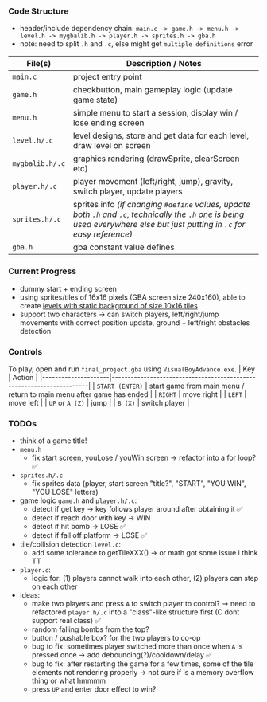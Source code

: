 ### Code Structure
- header/include dependency chain: `main.c -> game.h -> menu.h -> level.h -> mygbalib.h -> player.h -> sprites.h -> gba.h`
- note: need to split `.h` and `.c`, else might get `multiple definitions` error


| File(s)              | Description / Notes                                                                                  |
|----------------------|------------------------------------------------------------------------------------------------------|
| `main.c`             | project entry point                                                                                  |
| `game.h`             | checkbutton, main gameplay logic (update game state)                                                 |
| `menu.h`             | simple menu to start a session, display win / lose ending screen                                     |
| `level.h/.c`         | level designs, store and get data for each level, draw level on screen                               |
| `mygbalib.h/.c`      | graphics rendering (drawSprite, clearScreen etc)                                                     |
| `player.h/.c`        | player movement (left/right, jump), gravity, switch player, update players                           |
| `sprites.h/.c`       | sprites info *(if changing `#define` values, update both `.h` and `.c`, technically the `.h` one is being used everywhere else but just putting in `.c` for easy reference)* |
| `gba.h`              | gba constant value defines                                                                             |


### Current Progress
- dummy start + ending screen
- using sprites/tiles of 16x16 pixels (GBA screen size 240x160), able to create [levels with static background of size 10x16 tiles](https://docs.google.com/spreadsheets/d/1p4TTlj3i2GXlGYyscvo-ErYltRo4AOVGPNbYYW5sz0M/edit?gid=0#gid=0)
- support two characters -> can switch players, left/right/jump movements with correct position update, ground + left/right obstacles detection


### Controls
To play, open and run `final_project.gba` using `VisualBoyAdvance.exe`.
| Key                 | Action                                                               |
|---------------------|----------------------------------------------------------------------|
| `START (ENTER)`     | start game from main menu / return to main menu after game has ended |
| `RIGHT`             | move right                                                           |
| `LEFT`              | move left                                                            |
| `UP` or `A (Z)`     | jump                                                                 |
| `B (X)`             | switch player                                                        |

### TODOs
- think of a game title!
- `menu.h`
    - fix start screen, youLose / youWin screen -> refactor into a for loop? ✅
- `sprites.h/.c`
    - fix sprites data (player, start screen "title?", "START", "YOU WIN", "YOU LOSE" letters)
- game logic `game.h` and `player.h/.c`: 
    - detect if get key -> key follows player around after obtaining it ✅
    - detect if reach door with key -> WIN
    - detect if hit bomb -> LOSE ✅
    - detect if fall off platform -> LOSE ✅
- tile/collision detection `level.c`:
    - add some tolerance to getTileXXX() -> or math got some issue i think TT
- `player.c`:
    - logic for: (1) players cannot walk into each other, (2) players can step on each other
- ideas: 
    - make two players and press `A` to switch player to control? -> need to refactored `player.h/.c` into a "class"-like structure first (C dont support real class) ✅
    - random falling bombs from the top?
    - button / pushable box? for the two players to co-op
    - bug to fix: sometimes player switched more than once when `A` is pressed once -> add debouncing(?)/cooldown/delay ✅
    - bug to fix: after restarting the game for a few times, some of the tile elements not rendering properly -> not sure if is a memory overflow thing or what hmmmm
    - press `UP` and enter door effect to win?